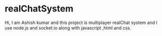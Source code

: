 # realChatSystem
Hi, I am Ashish kumar and this project is multiplayer realChat system and I  use node.js and socket.io along with javascript ,html and css.
